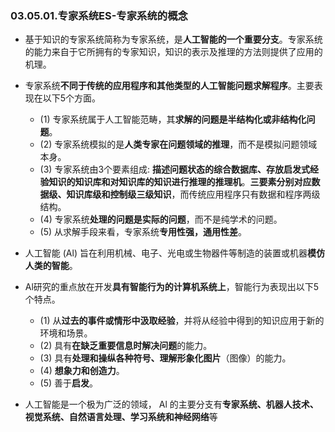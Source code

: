 ### 03.05.01.专家系统ES-专家系统的概念

- 基于知识的专家系统简称为专家系统，是**人工智能的一个重要分支**。专家系统的能力来自于它所拥有的专家知识，知识的表示及推理的方法则提供了应用的机理。

- 专家系统**不同于传统的应用程序和其他类型的人工智能问题求解程序**。主要表现在以下5个方面。
  
  - (1) 专家系统属于人工智能范畴，其**求解的问题是半结构化或非结构化问题**。
  - (2) 专家系统模拟的是**人类专家在问题领域的推理**，而不是模拟问题领域本身。
  - (3) 专家系统由3个要素组成: **描述问题状态的综合数据库、存放启发式经验知识的知识库和对知识库的知识进行推理的推理机**。**三要素分别对应数据级、知识库级和控制级三级知识**，而传统应用程序只有数据和程序两级结构。
  - (4) 专家系统**处理的问题是实际的问题**，而不是纯学术的问题。
  - (5) 从求解手段来看，专家系统**专用性强，通用性差**。

- 人工智能 (Al) 旨在利用机械、电子、光电或生物器件等制造的装置或机器**模仿人类的智能**。

- Al研究的重点放在开发**具有智能行为的计算机系统上**，智能行为表现出以下5个特点。
  
  - (1) 从**过去的事件或情形中汲取经验**，并将从经验中得到的知识应用于新的环境和场景。
  - (2) 具有**在缺乏重要信息时解决问题**的能力。
  - (3) 具有**处理和操纵各种符号、理解形象化图片**（图像）的能力。
  - (4) **想象力和创造力**。
  - (5) 善于**启发**。

- 人工智能是一个极为广泛的领域， Al 的主要分支有**专家系统、机器人技术、视觉系统、自然语言处理、学习系统和神经网络**等
